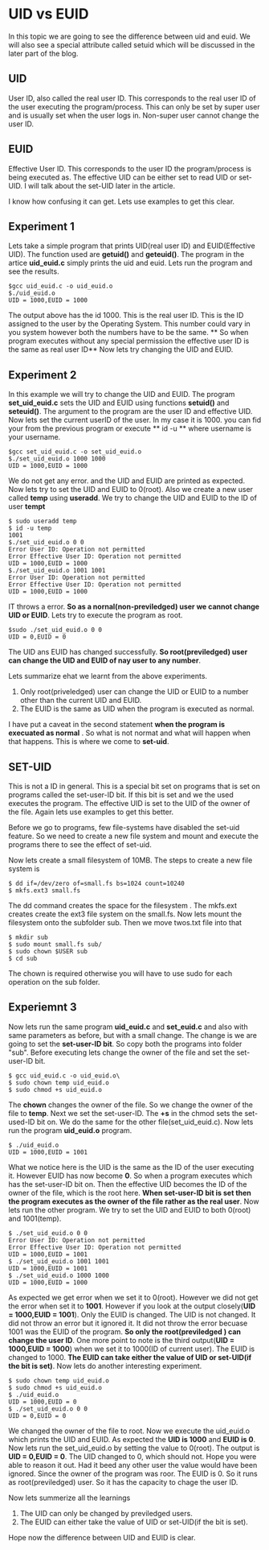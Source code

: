 # UID vs EUID

In this topic we are going to see the difference between uid and euid. We will also see a special attribute called setuid which will be discussed in the later part of the blog.

## UID
User ID, also called the real user ID. This corresponds to the real user ID of the user executing the program/process. This can only be set by super user and is usually set when the user logs in. Non-super user cannot change the user ID. 

## EUID
Effective User ID. This corresponds to the user ID the program/process is being executed as. The effective UID can be either set to read UID or set-UID. I will talk about the set-UID later in the article.

I know how confusing it can get. Lets use examples to get this clear. 

## Experiment 1
Lets take a simple program that prints UID(real user ID) and EUID(Effective UID). The function used are **getuid()** and **geteuid()**.
The program in the artice **uid_euid.c** simply prints the uid and euid. Lets run the program and see the results. 

```
$gcc uid_euid.c -o uid_euid.o
$./uid_euid.o
UID = 1000,EUID = 1000
```
The output above has the id 1000. This is the real user ID. This is the ID assigned to the user by the Operating System. This number could vary in you system however both the numbers have to be the same.
** So when program executes without any special permission the effective user ID is the same as real user ID**
Now lets try changing the UID and EUID.

## Experiment 2
In this example we will try to change the UID and EUID. The program **set_uid_euid.c** sets the UID and EUID using functions **setuid()** and **seteuid()**. The argument to the program are the user ID and effective UID. Now lets set the current userID of the user. In my case it is 1000. you can fid your from the previous program or execute ** id -u <username> ** where username is your username. 

```
$gcc set_uid_euid.c -o set_uid_euid.o
$./set_uid_euid.o 1000 1000
UID = 1000,EUID = 1000
```
We do not get any error. and the UID and EUID are printed as expected. Now lets try to set the UID and EUID to 0(root). Also we create a new user called **temp** using **useradd**. We try to change the UID and EUID to the ID of user **tempt**
```
$ sudo useradd temp
$ id -u temp
1001
$./set_uid_euid.o 0 0
Error User ID: Operation not permitted
Error Effective User ID: Operation not permitted
UID = 1000,EUID = 1000
$./set_uid_euid.o 1001 1001
Error User ID: Operation not permitted
Error Effective User ID: Operation not permitted
UID = 1000,EUID = 1000
```
IT throws a error. **So as a nornal(non-previledged) user we cannot change UID or EUID**. Lets try to execute the program as root.
```
$sudo ./set_uid_euid.o 0 0
UID = 0,EUID = 0
```
The UID ans EUID has changed successfully. **So root(previledged) user can change the UID and EUID of nay user to any number**.

Lets summarize ehat we learnt from the above experiments.
1. Only root(priveledged) user can change the UID or EUID to a number other than the current UID and EUID.
2. The EUID is the same as UID when the program is executed as normal. 

I have put a caveat in the second statement **when the program is execuated as normal** . So what is not normat and what will happen when that happens. This is where we come to **set-uid**.

## SET-UID
This is not a ID in general. This is a special bit set on programs that is set on programs called the set-user-ID bit. If this bit is set and we the used executes the program. The effective UID is set to the UID of the owner of the file. 
Again lets use examples to get this better. 

Before we go to programs, few file-systems have disabled the set-uid feature. So we need to create a new file system and mount and execute the programs there to see the effect of set-uid. 

Now lets create a small filesystem of 10MB. The steps to create a new file system is
```
$ dd if=/dev/zero of=small.fs bs=1024 count=10240
$ mkfs.ext3 small.fs
```

The dd command creates the space for the filesystem . The mkfs.ext creates create the ext3 file system on the small.fs.
Now lets mount the filesystem onto the subfolder sub. Then we move twos.txt file into that
```
$ mkdir sub
$ sudo mount small.fs sub/
$ sudo chown $USER sub
$ cd sub
```
The chown is required otherwise you will have to use sudo for each operation on the sub folder. 

## Experiemnt 3
Now lets run the same program **uid_euid.c** and **set_euid.c** and also with same parameters as before, but with a small change.
The change is we are going to set the **set-user-ID bit**. So copy both the programs into folder "sub". Before executing lets change the owner of the file and set the set-user-ID bit. 

```
$ gcc uid_euid.c -o uid_euid.o\
$ sudo chown temp uid_euid.o
$ sudo chmod +s uid_euid.o
```
The **chown** changes the owner of the file. So we change the owner of the file to **temp**. Next we set the set-user-ID. The **+s** in the chmod sets the set-used-ID bit on. We do the same for the other file(set_uid_euid.c). Now lets run the program **uid_euid.o** program.

```
$ ./uid_euid.o 
UID = 1000,EUID = 1001
```
What we notice here is the UID is the same as the ID of the user executing it. However EUID has now become **0**. So when a program executes which has the set-user-ID bit on. Then the effective UID becomes the ID of the owner of the file, which is the root here. **When set-user-ID bit is set then the program executes as the owner of the file rather as the real user**. Now lets run the other program. We try to set the UID and EUID to both 0(root) and 1001(temp).

```
$ ./set_uid_euid.o 0 0
Error User ID: Operation not permitted
Error Effective User ID: Operation not permitted
UID = 1000,EUID = 1001
$ ./set_uid_euid.o 1001 1001
UID = 1000,EUID = 1001
$ ./set_uid_euid.o 1000 1000
UID = 1000,EUID = 1000
```
As expected we get error when we set it to 0(root). However we did not get the error when set it to **1001**. However if you look at the output closely(**UID = 1000,EUID = 1001**). Only the EUID is changed. The UID is not changed. It did not throw an error but it ignored it. It did not throw the error becuase 1001 was the EUID of the program. **So only the root(previledged ) can change the user ID**. One more point to note is the third output(**UID = 1000,EUID = 1000**) when we set it to 1000(ID of current user). The EUID is changed to 1000. **The EUID can take either the value of UID or set-UID(if the bit is set)**. Now lets do another interesting experiment.
```
$ sudo chown temp uid_euid.o
$ sudo chmod +s uid_euid.o
$ ./uid_euid.o
UID = 1000,EUID = 0
$ ./set_uid_euid.o 0 0
UID = 0,EUID = 0
```
We changed the owner of the file to root. Now we execute the uid_euid.o which prints the UID and EUID. As expected the **UID is 1000** and **EUID is 0**. Now lets run the set_uid_euid.o by setting the value to 0(root). The output is **UID = 0,EUID = 0**. The UID changed to 0, which should not. Hope you were able to reason it out. Had it beed any other user the value would have been ignored. Since the owner of the program was roor. The EUID is 0. So it runs as root(previledged) user. So it has the capacity to chage the user ID.


Now lets summerize all the learnings
1. The UID can only be changed by previledged users.
2. The EUID can either take the value of UID or set-UID(if the bit is set).

Hope now the difference between UID and EUID is clear. 

